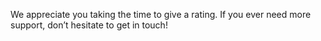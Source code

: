 We appreciate you taking the time to give a rating. If you ever need more support, 
            don’t hesitate to get in touch!